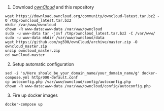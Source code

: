 1. Download <i>[ownCloud](https://owncloud.org/download/)</i> and this repository
``` 
wget https://download.owncloud.org/community/owncloud-latest.tar.bz2 -O /tmp/owncloud_latest.tar.bz2
mkdir /var/www/owncloud
chown -R www-data:www-data /var/www/owncloud 
sudo -u www-data tar -jxvf /tmp/owncloud_latest.tar.bz2 -C /var/www/
sudo -u www-data mkdir /var/www/owncloud/data
wget https://github.com/xg590/ownCloud/archive/master.zip -O owncloud_master.zip
unzip owncloud_master.zip
cd ownCloud-master 
```
2. Setup automatic configuration 
```
sed -i 's/Here_should_be_your_domain_name/your_domain_name/g' docker-compose.yml http/000-default.conf
cp autoconfig.php /var/www/owncloud/config/autoconfig.php  
chown -R www-data:www-data /var/www/owncloud/config/autoconfig.php 
```
3. Fire up docker images 
``` 
docker-compose up
```
